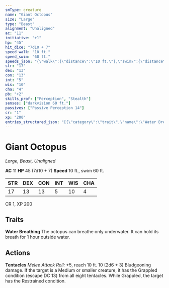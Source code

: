 ```yaml
---
smType: creature
name: "Giant Octopus"
size: "Large"
type: "Beast"
alignment: "Unaligned"
ac: "11"
initiative: "+1"
hp: "45"
hit_dice: "7d10 + 7"
speed_walk: "10 ft."
speed_swim: "60 ft."
speeds_json: "{\"walk\":{\"distance\":\"10 ft.\"},\"swim\":{\"distance\":\"60 ft.\"}}"
str: "17"
dex: "13"
con: "13"
int: "5"
wis: "10"
cha: "4"
pb: "+2"
skills_prof: ["Perception", "Stealth"]
senses: ["darkvision 60 ft."]
passives: ["Passive Perception 14"]
cr: "1"
xp: "200"
entries_structured_json: "[{\"category\":\"trait\",\"name\":\"Water Breathing\",\"text\":\"The octopus can breathe only underwater. It can hold its breath for 1 hour outside water.\"},{\"category\":\"action\",\"name\":\"Tentacles\",\"text\":\"*Melee Attack Roll:* +5, reach 10 ft. 10 (2d6 + 3) Bludgeoning damage. If the target is a Medium or smaller creature, it has the Grappled condition (escape DC 13) from all eight tentacles. While Grappled, the target has the Restrained condition.\",\"kind\":\"Melee Attack Roll\",\"to_hit\":\"+5\",\"range\":\"10 ft\",\"damage\":\"10 (2d6 + 3) Bludgeoning\"}]"
---
```


# Giant Octopus
*Large, Beast, Unaligned*

**AC** 11
**HP** 45 (7d10 + 7)
**Speed** 10 ft., swim 60 ft.

| STR | DEX | CON | INT | WIS | CHA |
| --- | --- | --- | --- | --- | --- |
| 17 | 13 | 13 | 5 | 10 | 4 |

CR 1, XP 200

## Traits

**Water Breathing**
The octopus can breathe only underwater. It can hold its breath for 1 hour outside water.

## Actions

**Tentacles**
*Melee Attack Roll:* +5, reach 10 ft. 10 (2d6 + 3) Bludgeoning damage. If the target is a Medium or smaller creature, it has the Grappled condition (escape DC 13) from all eight tentacles. While Grappled, the target has the Restrained condition.
